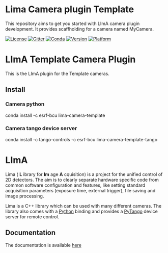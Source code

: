 # Lima Camera plugin Template

This repository aims to get you started with LImA camera plugin development. It provides scaffholding for a camera named MyCamera.

[![License](https://img.shields.io/github/license/esrf-bliss/lima.svg?style=flat)](https://opensource.org/licenses/GPL-3.0)
[![Gitter](https://img.shields.io/gitter/room/esrf-bliss/lima.svg?style=flat)](https://gitter.im/esrf-bliss/LImA)
[![Conda](https://img.shields.io/conda/dn/esrf-bcu/lima-camera-template.svg?style=flat)](https://anaconda.org/esrf-bcu)
[![Version](https://img.shields.io/conda/vn/esrf-bcu/lima-camera-template.svg?style=flat)](https://anaconda.org/esrf-bcu)
[![Platform](https://img.shields.io/conda/pn/esrf-bcu/lima-camera-template.svg?style=flat)](https://anaconda.org/esrf-bcu)

# LImA Template Camera Plugin

This is the LImA plugin for the Template cameras.

## Install

### Camera python

conda install -c esrf-bcu lima-camera-template

### Camera tango device server

conda install -c tango-controls -c esrf-bcu lima-camera-template-tango

# LImA

Lima ( **L** ibrary for **Im** age **A** cquisition) is a project for the unified control of 2D detectors. The aim is to clearly separate hardware specific code from common software configuration and features, like setting standard acquisition parameters (exposure time, external trigger), file saving and image processing.

Lima is a C++ library which can be used with many different cameras. The library also comes with a [Python](http://python.org) binding and provides a [PyTango](http://pytango.readthedocs.io/en/stable/) device server for remote control.

## Documentation

The documentation is available [here](https://lima.blissgarden.org)



